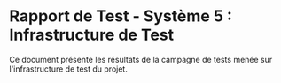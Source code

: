 # Rapport de Test - Système 5 : Infrastructure de Test

Ce document présente les résultats de la campagne de tests menée sur l'infrastructure de test du projet.
